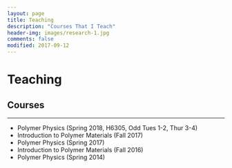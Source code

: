 ```yaml
---
layout: page
title: Teaching
description: "Courses That I Teach"
header-img: images/research-1.jpg
comments: false
modified: 2017-09-12
---
```


# Teaching

## Courses
-----

* Polymer Physics (Spring 2018, H6305, Odd Tues 1-2, Thur 3-4) 
* Introduction to Polymer Materials (Fall 2017)
* Polymer Physics (Spring 2017)
* Introduction to Polymer Materials (Fall 2016)
* Polymer Physics (Spring 2014)
